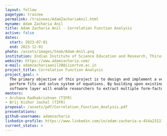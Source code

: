 ```yaml
---
layout: fellow
pagetype: trainee
permalink: /trainees/AdamZachariaAnil.html
myname: Adam Zacharia Anil
title: Adam Zacharia Anil - Correlation Function Analysis
active: false
dates:
  start: 2023-07-01
  end: 2023-12-01
photo: /assets/images/team/Adam-Anil.png
institution: Indian Institute of Science Education and Research, Thiruvananthapuram
website: https://www.adamzacharia.com/
e-mail: adamzachariaanil20@iisertvm.ac.in
project_title: Correlation Function Analysis
project_goal: >
  The primary objective of this project is to design and implement a versatile software layer that can effectively
  perform fits and solve system of equations. By building upon existing frameworks in lattice QCD, this
  software layer will enable researchers to extract multiple form-factors with ease and efficiency.
mentors:
- Archana Radhakrishnan (TIFR) 
- Brij Kishor Jashal (TIFR)
proposal: /assets/pdf/Correlation_Function_Analysis.pdf
presentations:
github-username: adamzacharia
linkedin-profile: https://www.linkedin.com/in/adam-zacharia-a-454a23131/
current_status: >
---
```

